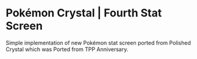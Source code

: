 # Pokémon Crystal | Fourth Stat Screen

Simple implementation of new Pokémon stat screen ported from Polished Crystal which was Ported from TPP Anniversary.

